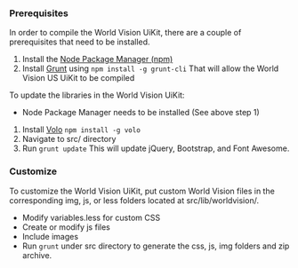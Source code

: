 ### Prerequisites
In order to compile the World Vision UiKit, there are a couple of prerequisites that need to be installed.
1. Install the [Node Package Manager (npm)](http://nodejs.org/download/)
2. Install [Grunt](http://gruntjs.com/getting-started) using `npm install -g grunt-cli`
That will allow the World Vision US UiKit to be compiled

To update the libraries in the World Vision UiKit:
* Node Package Manager needs to be installed (See above step 1)
1. Install [Volo](http://volojs.org/) `npm install -g volo`
2. Navigate to src/ directory
3. Run `grunt update`
This will update jQuery, Bootstrap, and Font Awesome.

### Customize
To customize the World Vision UiKit, put custom World Vision files in the corresponding img, js, or less folders located at src/lib/worldvision/.

* Modify variables.less for custom CSS
* Create or modify js files 
* Include images 
* Run `grunt` under src directory to generate the css, js, img folders and zip archive.
